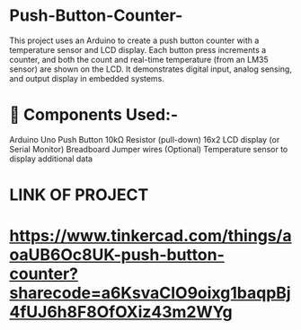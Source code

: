 # Push-Button-Counter-
This project uses an Arduino to create a push button counter with a temperature sensor and LCD display. Each button press increments a counter, and both the count and real-time temperature (from an LM35 sensor) are shown on the LCD. It demonstrates digital input, analog sensing, and output display in embedded systems.


# 🧰 Components Used:-
Arduino Uno
Push Button
10kΩ Resistor (pull-down)
16x2 LCD display (or Serial Monitor)
Breadboard
Jumper wires
(Optional) Temperature sensor to display additional data

# LINK OF PROJECT
   # https://www.tinkercad.com/things/aoaUB6Oc8UK-push-button-counter?sharecode=a6KsvaCIO9oixg1baqpBj4fUJ6h8F8OfOXiz43m2WYg

